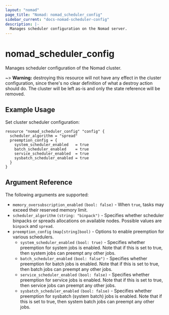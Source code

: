 ```yaml
---
layout: "nomad"
page_title: "Nomad: nomad_scheduler_config"
sidebar_current: "docs-nomad-scheduler-config"
description: |-
  Manages scheduler configuration on the Nomad server.
---
```


# nomad_scheduler_config

Manages scheduler configuration of the Nomad cluster.

~> **Warning:** destroying this resource will not have any effect in the
cluster configuration, since there's no clear definition of what a destroy
action should do. The cluster will be left as-is and only the state reference
will be removed.

## Example Usage

Set cluster scheduler configuration:

```hcl
resource "nomad_scheduler_config" "config" {
  scheduler_algorithm = "spread"
  preemption_config = {
    system_scheduler_enabled   = true
    batch_scheduler_enabled    = true
    service_scheduler_enabled  = true
    sysbatch_scheduler_enabled = true
  }
}
```

## Argument Reference

The following arguments are supported:

- `memory_oversubscription_enabled` `(bool: false)` - When `true`, tasks may exceed their reserved memory limit.
- `scheduler_algorithm` `(string: "binpack")` - Specifies whether scheduler binpacks or spreads allocations on available nodes. Possible values are `binpack` and `spread`.
- `preemption_config` `(map[string]bool)` - Options to enable preemption for various schedulers.
  - `system_scheduler_enabled` `(bool: true)` - Specifies whether preemption for system jobs is enabled. Note that if this is set to true, then system jobs can preempt any other jobs.
  - `batch_scheduler_enabled` `(bool: false")` - Specifies whether preemption for batch jobs is enabled. Note that if this is set to true, then batch jobs can preempt any other jobs.
  - `service_scheduler_enabled` `(bool: false)` - Specifies whether preemption for service jobs is enabled. Note that if this is set to true, then service jobs can preempt any other jobs.
  - `sysbatch_scheduler_enabled` `(bool: false)` - Specifies whether preemption for sysbatch (system batch) jobs is enabled. Note that if this is set to true, then system batch jobs can preempt any other jobs.
